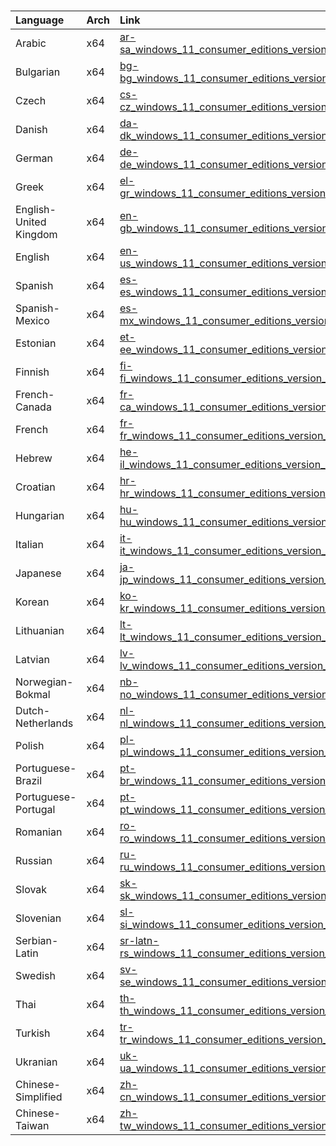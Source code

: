 <br><table><thead><tr><th style="text-align: left;">Language</th><th style="text-align: left;">Arch</th><th style="text-align: left;">Link</th></tr></thead><tbody><tr><td style="text-align: left;">Arabic</td><td style="text-align: left;">x64</td><td style="text-align: left;"><a href="https://drive.massgrave.dev/ar-sa_windows_11_consumer_editions_version_23h2_updated_aug_2024_x64_dvd_d3e1c088.iso" target="_blank" rel="noopener noreferrer">ar-sa_windows_11_consumer_editions_version_23h2_updated_aug_2024_x64_dvd_d3e1c088.iso</a></td></tr><tr><td style="text-align: left;">Bulgarian</td><td style="text-align: left;">x64</td><td style="text-align: left;"><a href="https://drive.massgrave.dev/bg-bg_windows_11_consumer_editions_version_23h2_updated_aug_2024_x64_dvd_d3e1c088.iso" target="_blank" rel="noopener noreferrer">bg-bg_windows_11_consumer_editions_version_23h2_updated_aug_2024_x64_dvd_d3e1c088.iso</a></td></tr><tr><td style="text-align: left;">Czech</td><td style="text-align: left;">x64</td><td style="text-align: left;"><a href="https://drive.massgrave.dev/cs-cz_windows_11_consumer_editions_version_23h2_updated_aug_2024_x64_dvd_d3e1c088.iso" target="_blank" rel="noopener noreferrer">cs-cz_windows_11_consumer_editions_version_23h2_updated_aug_2024_x64_dvd_d3e1c088.iso</a></td></tr><tr><td style="text-align: left;">Danish</td><td style="text-align: left;">x64</td><td style="text-align: left;"><a href="https://drive.massgrave.dev/da-dk_windows_11_consumer_editions_version_23h2_updated_aug_2024_x64_dvd_d3e1c088.iso" target="_blank" rel="noopener noreferrer">da-dk_windows_11_consumer_editions_version_23h2_updated_aug_2024_x64_dvd_d3e1c088.iso</a></td></tr><tr><td style="text-align: left;">German</td><td style="text-align: left;">x64</td><td style="text-align: left;"><a href="https://drive.massgrave.dev/de-de_windows_11_consumer_editions_version_23h2_updated_aug_2024_x64_dvd_d3e1c088.iso" target="_blank" rel="noopener noreferrer">de-de_windows_11_consumer_editions_version_23h2_updated_aug_2024_x64_dvd_d3e1c088.iso</a></td></tr><tr><td style="text-align: left;">Greek</td><td style="text-align: left;">x64</td><td style="text-align: left;"><a href="https://drive.massgrave.dev/el-gr_windows_11_consumer_editions_version_23h2_updated_aug_2024_x64_dvd_d3e1c088.iso" target="_blank" rel="noopener noreferrer">el-gr_windows_11_consumer_editions_version_23h2_updated_aug_2024_x64_dvd_d3e1c088.iso</a></td></tr><tr><td style="text-align: left;">English-United Kingdom</td><td style="text-align: left;">x64</td><td style="text-align: left;"><a href="https://drive.massgrave.dev/en-gb_windows_11_consumer_editions_version_23h2_updated_aug_2024_x64_dvd_d3e1c088.iso" target="_blank" rel="noopener noreferrer">en-gb_windows_11_consumer_editions_version_23h2_updated_aug_2024_x64_dvd_d3e1c088.iso</a></td></tr><tr><td style="text-align: left;">English</td><td style="text-align: left;">x64</td><td style="text-align: left;"><a href="https://drive.massgrave.dev/en-us_windows_11_consumer_editions_version_23h2_updated_aug_2024_x64_dvd_d3e1c088.iso" target="_blank" rel="noopener noreferrer">en-us_windows_11_consumer_editions_version_23h2_updated_aug_2024_x64_dvd_d3e1c088.iso</a></td></tr><tr><td style="text-align: left;">Spanish</td><td style="text-align: left;">x64</td><td style="text-align: left;"><a href="https://drive.massgrave.dev/es-es_windows_11_consumer_editions_version_23h2_updated_aug_2024_x64_dvd_d3e1c088.iso" target="_blank" rel="noopener noreferrer">es-es_windows_11_consumer_editions_version_23h2_updated_aug_2024_x64_dvd_d3e1c088.iso</a></td></tr><tr><td style="text-align: left;">Spanish-Mexico</td><td style="text-align: left;">x64</td><td style="text-align: left;"><a href="https://drive.massgrave.dev/es-mx_windows_11_consumer_editions_version_23h2_updated_aug_2024_x64_dvd_d3e1c088.iso" target="_blank" rel="noopener noreferrer">es-mx_windows_11_consumer_editions_version_23h2_updated_aug_2024_x64_dvd_d3e1c088.iso</a></td></tr><tr><td style="text-align: left;">Estonian</td><td style="text-align: left;">x64</td><td style="text-align: left;"><a href="https://drive.massgrave.dev/et-ee_windows_11_consumer_editions_version_23h2_updated_aug_2024_x64_dvd_d3e1c088.iso" target="_blank" rel="noopener noreferrer">et-ee_windows_11_consumer_editions_version_23h2_updated_aug_2024_x64_dvd_d3e1c088.iso</a></td></tr><tr><td style="text-align: left;">Finnish</td><td style="text-align: left;">x64</td><td style="text-align: left;"><a href="https://drive.massgrave.dev/fi-fi_windows_11_consumer_editions_version_23h2_updated_aug_2024_x64_dvd_d3e1c088.iso" target="_blank" rel="noopener noreferrer">fi-fi_windows_11_consumer_editions_version_23h2_updated_aug_2024_x64_dvd_d3e1c088.iso</a></td></tr><tr><td style="text-align: left;">French-Canada</td><td style="text-align: left;">x64</td><td style="text-align: left;"><a href="https://drive.massgrave.dev/fr-ca_windows_11_consumer_editions_version_23h2_updated_aug_2024_x64_dvd_d3e1c088.iso" target="_blank" rel="noopener noreferrer">fr-ca_windows_11_consumer_editions_version_23h2_updated_aug_2024_x64_dvd_d3e1c088.iso</a></td></tr><tr><td style="text-align: left;">French</td><td style="text-align: left;">x64</td><td style="text-align: left;"><a href="https://drive.massgrave.dev/fr-fr_windows_11_consumer_editions_version_23h2_updated_aug_2024_x64_dvd_d3e1c088.iso" target="_blank" rel="noopener noreferrer">fr-fr_windows_11_consumer_editions_version_23h2_updated_aug_2024_x64_dvd_d3e1c088.iso</a></td></tr><tr><td style="text-align: left;">Hebrew</td><td style="text-align: left;">x64</td><td style="text-align: left;"><a href="https://drive.massgrave.dev/he-il_windows_11_consumer_editions_version_23h2_updated_aug_2024_x64_dvd_d3e1c088.iso" target="_blank" rel="noopener noreferrer">he-il_windows_11_consumer_editions_version_23h2_updated_aug_2024_x64_dvd_d3e1c088.iso</a></td></tr><tr><td style="text-align: left;">Croatian</td><td style="text-align: left;">x64</td><td style="text-align: left;"><a href="https://drive.massgrave.dev/hr-hr_windows_11_consumer_editions_version_23h2_updated_aug_2024_x64_dvd_d3e1c088.iso" target="_blank" rel="noopener noreferrer">hr-hr_windows_11_consumer_editions_version_23h2_updated_aug_2024_x64_dvd_d3e1c088.iso</a></td></tr><tr><td style="text-align: left;">Hungarian</td><td style="text-align: left;">x64</td><td style="text-align: left;"><a href="https://drive.massgrave.dev/hu-hu_windows_11_consumer_editions_version_23h2_updated_aug_2024_x64_dvd_d3e1c088.iso" target="_blank" rel="noopener noreferrer">hu-hu_windows_11_consumer_editions_version_23h2_updated_aug_2024_x64_dvd_d3e1c088.iso</a></td></tr><tr><td style="text-align: left;">Italian</td><td style="text-align: left;">x64</td><td style="text-align: left;"><a href="https://drive.massgrave.dev/it-it_windows_11_consumer_editions_version_23h2_updated_aug_2024_x64_dvd_d3e1c088.iso" target="_blank" rel="noopener noreferrer">it-it_windows_11_consumer_editions_version_23h2_updated_aug_2024_x64_dvd_d3e1c088.iso</a></td></tr><tr><td style="text-align: left;">Japanese</td><td style="text-align: left;">x64</td><td style="text-align: left;"><a href="https://drive.massgrave.dev/ja-jp_windows_11_consumer_editions_version_23h2_updated_aug_2024_x64_dvd_d3e1c088.iso" target="_blank" rel="noopener noreferrer">ja-jp_windows_11_consumer_editions_version_23h2_updated_aug_2024_x64_dvd_d3e1c088.iso</a></td></tr><tr><td style="text-align: left;">Korean</td><td style="text-align: left;">x64</td><td style="text-align: left;"><a href="https://drive.massgrave.dev/ko-kr_windows_11_consumer_editions_version_23h2_updated_aug_2024_x64_dvd_d3e1c088.iso" target="_blank" rel="noopener noreferrer">ko-kr_windows_11_consumer_editions_version_23h2_updated_aug_2024_x64_dvd_d3e1c088.iso</a></td></tr><tr><td style="text-align: left;">Lithuanian</td><td style="text-align: left;">x64</td><td style="text-align: left;"><a href="https://drive.massgrave.dev/lt-lt_windows_11_consumer_editions_version_23h2_updated_aug_2024_x64_dvd_d3e1c088.iso" target="_blank" rel="noopener noreferrer">lt-lt_windows_11_consumer_editions_version_23h2_updated_aug_2024_x64_dvd_d3e1c088.iso</a></td></tr><tr><td style="text-align: left;">Latvian</td><td style="text-align: left;">x64</td><td style="text-align: left;"><a href="https://drive.massgrave.dev/lv-lv_windows_11_consumer_editions_version_23h2_updated_aug_2024_x64_dvd_d3e1c088.iso" target="_blank" rel="noopener noreferrer">lv-lv_windows_11_consumer_editions_version_23h2_updated_aug_2024_x64_dvd_d3e1c088.iso</a></td></tr><tr><td style="text-align: left;">Norwegian-Bokmal</td><td style="text-align: left;">x64</td><td style="text-align: left;"><a href="https://drive.massgrave.dev/nb-no_windows_11_consumer_editions_version_23h2_updated_aug_2024_x64_dvd_d3e1c088.iso" target="_blank" rel="noopener noreferrer">nb-no_windows_11_consumer_editions_version_23h2_updated_aug_2024_x64_dvd_d3e1c088.iso</a></td></tr><tr><td style="text-align: left;">Dutch-Netherlands</td><td style="text-align: left;">x64</td><td style="text-align: left;"><a href="https://drive.massgrave.dev/nl-nl_windows_11_consumer_editions_version_23h2_updated_aug_2024_x64_dvd_d3e1c088.iso" target="_blank" rel="noopener noreferrer">nl-nl_windows_11_consumer_editions_version_23h2_updated_aug_2024_x64_dvd_d3e1c088.iso</a></td></tr><tr><td style="text-align: left;">Polish</td><td style="text-align: left;">x64</td><td style="text-align: left;"><a href="https://drive.massgrave.dev/pl-pl_windows_11_consumer_editions_version_23h2_updated_aug_2024_x64_dvd_d3e1c088.iso" target="_blank" rel="noopener noreferrer">pl-pl_windows_11_consumer_editions_version_23h2_updated_aug_2024_x64_dvd_d3e1c088.iso</a></td></tr><tr><td style="text-align: left;">Portuguese-Brazil</td><td style="text-align: left;">x64</td><td style="text-align: left;"><a href="https://drive.massgrave.dev/pt-br_windows_11_consumer_editions_version_23h2_updated_aug_2024_x64_dvd_d3e1c088.iso" target="_blank" rel="noopener noreferrer">pt-br_windows_11_consumer_editions_version_23h2_updated_aug_2024_x64_dvd_d3e1c088.iso</a></td></tr><tr><td style="text-align: left;">Portuguese-Portugal</td><td style="text-align: left;">x64</td><td style="text-align: left;"><a href="https://drive.massgrave.dev/pt-pt_windows_11_consumer_editions_version_23h2_updated_aug_2024_x64_dvd_d3e1c088.iso" target="_blank" rel="noopener noreferrer">pt-pt_windows_11_consumer_editions_version_23h2_updated_aug_2024_x64_dvd_d3e1c088.iso</a></td></tr><tr><td style="text-align: left;">Romanian</td><td style="text-align: left;">x64</td><td style="text-align: left;"><a href="https://drive.massgrave.dev/ro-ro_windows_11_consumer_editions_version_23h2_updated_aug_2024_x64_dvd_d3e1c088.iso" target="_blank" rel="noopener noreferrer">ro-ro_windows_11_consumer_editions_version_23h2_updated_aug_2024_x64_dvd_d3e1c088.iso</a></td></tr><tr><td style="text-align: left;">Russian</td><td style="text-align: left;">x64</td><td style="text-align: left;"><a href="https://drive.massgrave.dev/ru-ru_windows_11_consumer_editions_version_23h2_updated_aug_2024_x64_dvd_d3e1c088.iso" target="_blank" rel="noopener noreferrer">ru-ru_windows_11_consumer_editions_version_23h2_updated_aug_2024_x64_dvd_d3e1c088.iso</a></td></tr><tr><td style="text-align: left;">Slovak</td><td style="text-align: left;">x64</td><td style="text-align: left;"><a href="https://drive.massgrave.dev/sk-sk_windows_11_consumer_editions_version_23h2_updated_aug_2024_x64_dvd_d3e1c088.iso" target="_blank" rel="noopener noreferrer">sk-sk_windows_11_consumer_editions_version_23h2_updated_aug_2024_x64_dvd_d3e1c088.iso</a></td></tr><tr><td style="text-align: left;">Slovenian</td><td style="text-align: left;">x64</td><td style="text-align: left;"><a href="https://drive.massgrave.dev/sl-si_windows_11_consumer_editions_version_23h2_updated_aug_2024_x64_dvd_d3e1c088.iso" target="_blank" rel="noopener noreferrer">sl-si_windows_11_consumer_editions_version_23h2_updated_aug_2024_x64_dvd_d3e1c088.iso</a></td></tr><tr><td style="text-align: left;">Serbian-Latin</td><td style="text-align: left;">x64</td><td style="text-align: left;"><a href="https://drive.massgrave.dev/sr-latn-rs_windows_11_consumer_editions_version_23h2_updated_aug_2024_x64_dvd_d3e1c088.iso" target="_blank" rel="noopener noreferrer">sr-latn-rs_windows_11_consumer_editions_version_23h2_updated_aug_2024_x64_dvd_d3e1c088.iso</a></td></tr><tr><td style="text-align: left;">Swedish</td><td style="text-align: left;">x64</td><td style="text-align: left;"><a href="https://drive.massgrave.dev/sv-se_windows_11_consumer_editions_version_23h2_updated_aug_2024_x64_dvd_d3e1c088.iso" target="_blank" rel="noopener noreferrer">sv-se_windows_11_consumer_editions_version_23h2_updated_aug_2024_x64_dvd_d3e1c088.iso</a></td></tr><tr><td style="text-align: left;">Thai</td><td style="text-align: left;">x64</td><td style="text-align: left;"><a href="https://drive.massgrave.dev/th-th_windows_11_consumer_editions_version_23h2_updated_aug_2024_x64_dvd_d3e1c088.iso" target="_blank" rel="noopener noreferrer">th-th_windows_11_consumer_editions_version_23h2_updated_aug_2024_x64_dvd_d3e1c088.iso</a></td></tr><tr><td style="text-align: left;">Turkish</td><td style="text-align: left;">x64</td><td style="text-align: left;"><a href="https://drive.massgrave.dev/tr-tr_windows_11_consumer_editions_version_23h2_updated_aug_2024_x64_dvd_d3e1c088.iso" target="_blank" rel="noopener noreferrer">tr-tr_windows_11_consumer_editions_version_23h2_updated_aug_2024_x64_dvd_d3e1c088.iso</a></td></tr><tr><td style="text-align: left;">Ukranian</td><td style="text-align: left;">x64</td><td style="text-align: left;"><a href="https://drive.massgrave.dev/uk-ua_windows_11_consumer_editions_version_23h2_updated_aug_2024_x64_dvd_d3e1c088.iso" target="_blank" rel="noopener noreferrer">uk-ua_windows_11_consumer_editions_version_23h2_updated_aug_2024_x64_dvd_d3e1c088.iso</a></td></tr><tr><td style="text-align: left;">Chinese-Simplified</td><td style="text-align: left;">x64</td><td style="text-align: left;"><a href="https://drive.massgrave.dev/zh-cn_windows_11_consumer_editions_version_23h2_updated_aug_2024_x64_dvd_d3e1c088.iso" target="_blank" rel="noopener noreferrer">zh-cn_windows_11_consumer_editions_version_23h2_updated_aug_2024_x64_dvd_d3e1c088.iso</a></td></tr><tr><td style="text-align: left;">Chinese-Taiwan</td><td style="text-align: left;">x64</td><td style="text-align: left;"><a href="https://drive.massgrave.dev/zh-tw_windows_11_consumer_editions_version_23h2_updated_aug_2024_x64_dvd_d3e1c088.iso" target="_blank" rel="noopener noreferrer">zh-tw_windows_11_consumer_editions_version_23h2_updated_aug_2024_x64_dvd_d3e1c088.iso</a></td></tr></tbody></table>